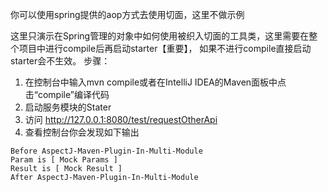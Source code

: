你可以使用spring提供的aop方式去使用切面，这里不做示例

这里只演示在Spring管理的对象中如何使用被织入切面的工具类，这里需要在整个项目中进行compile后再启动starter【重要】，
如果不进行compile直接启动starter会不生效。
步骤：

1. 在控制台中输入mvn compile或者在IntelliJ IDEA的Maven面板中点击“compile”编译代码
2. 启动服务模块的Stater
3. 访问 http://127.0.0.1:8080/test/requestOtherApi
4. 查看控制台你会发现如下输出

```
Before AspectJ-Maven-Plugin-In-Multi-Module
Param is [ Mock Params ]
Result is [ Mock Result ]
After AspectJ-Maven-Plugin-In-Multi-Module
```



